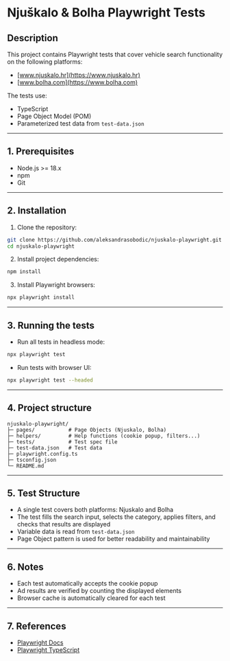 # Njuškalo & Bolha Playwright Tests


## Description
This project contains Playwright tests that cover vehicle search functionality on the following platforms:
- [www.njuskalo.hr](https://www.njuskalo.hr)
- [www.bolha.com](https://www.bolha.com)

The tests use:
- TypeScript
- Page Object Model (POM)
- Parameterized test data from `test-data.json`

---
## 1. Prerequisites

- Node.js >= 18.x  
- npm
- Git 


---
## 2. Installation
1. Clone the repository:
```bash
git clone https://github.com/aleksandrasobodic/njuskalo-playwright.git
cd njuskalo-playwright
```

2. Install project dependencies:
```bash
npm install
```

3. Install Playwright browsers:
```bash
npx playwright install
```


---
## 3. Running the tests
- Run all tests in headless mode:
```bash
npx playwright test
```

- Run tests with browser UI:
```bash
npx playwright test --headed
```


---
## 4. Project structure
```
njuskalo-playwright/
├─ pages/           # Page Objects (Njuskalo, Bolha)
├─ helpers/         # Help functions (cookie popup, filters...)
├─ tests/           # Test spec file
├─ test-data.json   # Test data
├─ playwright.config.ts
├─ tsconfig.json
└─ README.md
```

---

## 5. Test Structure

- A single test covers both platforms: Njuskalo and Bolha  
- The test fills the search input, selects the category, applies filters, and checks that results are displayed  
- Variable data is read from `test-data.json`  
- Page Object pattern is used for better readability and maintainability

---

## 6. Notes 

- Each test automatically accepts the cookie popup  
- Ad results are verified by counting the displayed elements  
- Browser cache is automatically cleared for each test 

---

## 7. References

- [Playwright Docs](https://playwright.dev/docs/intro)
- [Playwright TypeScript](https://playwright.dev/docs/intro#typescript)
